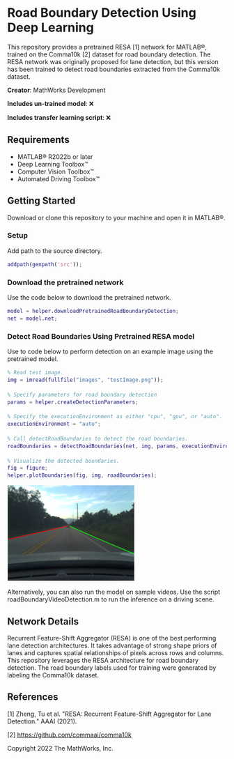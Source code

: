 # Road Boundary Detection Using Deep Learning

This repository provides a pretrained RESA [1] network for MATLAB®, trained on the Comma10k [2] dataset for road boundary detection. The RESA network was originally proposed for lane detection, but this version has been trained to detect road boundaries extracted from the Comma10k dataset.

**Creator**: MathWorks Development

**Includes un-trained model**: :x:  

**Includes transfer learning script**: :x:  


## Requirements
- MATLAB® R2022b or later
- Deep Learning Toolbox&trade;
- Computer Vision Toolbox&trade;
- Automated Driving Toolbox&trade;


## Getting Started
Download or clone this repository to your machine and open it in MATLAB®.

### Setup
Add path to the source directory.

```matlab
addpath(genpath('src'));
```

### Download the pretrained network
Use the code below to download the pretrained network.

```matlab
model = helper.downloadPretrainedRoadBoundaryDetection;
net = model.net;
```

### Detect Road Boundaries Using Pretrained RESA model
Use to code below to perform detection on an example image using the pretrained model.

```matlab
% Read test image.
img = imread(fullfile("images", "testImage.png"));

% Specify parameters for road boundary detection
params = helper.createDetectionParameters;

% Specify the executionEnvironment as either "cpu", "gpu", or "auto".
executionEnvironment = "auto";

% Call detectRoadBoundaries to detect the road boundaries.
roadBoundaries = detectRoadBoundaries(net, img, params, executionEnvironment);

% Visualize the detected boundaries.
fig = figure;
helper.plotBoundaries(fig, img, roadBoundaries);
```
<img src="images/results.png" width="292" height="220"/>

Alternatively, you can also run the model on sample videos. Use the script roadBoundaryVideoDetection.m to run the inference on a driving scene.

## Network Details
Recurrent Feature-Shift Aggregator (RESA) is one of the best performing lane detection architectures. It takes advantage of strong shape priors of lanes and captures spatial relationships of pixels across rows and columns. This repository leverages the RESA architecture for road boundary detection. The road boundary labels used for training were generated by labeling the Comma10k dataset.

## References
[1] Zheng, Tu et al. "RESA: Recurrent Feature-Shift Aggregator for Lane Detection." AAAI (2021).

[2] https://github.com/commaai/comma10k

Copyright 2022 The MathWorks, Inc.

